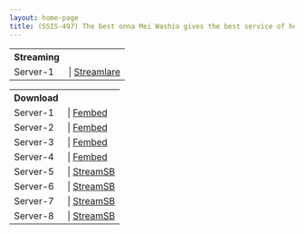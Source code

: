 ```yaml
---
layout: home-page
title: (SSIS-497) The best onna Mei Washio gives the best service of her life unforgettable one-day mistress contract for the rest of her life
---
```


<table><tbody>
<tr>
<th>Streaming</th>
</tr>
<tr>
<td>Server-1</td>
<td>| <a href="https://slwatch.co/v/j57gDmvv1yZz26Xb/ssis-497-ts" target="_blank">Streamlare</a></td>
</tr>
</tbody></table>

<table><tbody>
<tr>
<th>Download</th>
</tr>
<tr>
<td>Server-1</td>
<td>| <a href="https://watchjavnow.xyz/f/-kp0qup37zwz341" target="_blank">Fembed</a></td>
</tr>
<tr>
<td>Server-2</td>
<td>| <a href="https://javhdfree.icu/f/g3pgdu-7rrl2q1z" target="_blank">Fembed</a></td>
</tr>
<tr>
<td>Server-3</td>
<td>| <a href="https://cloudrls.com/f/1mxynfjed058j45" target="_blank">Fembed</a></td>
</tr>
<tr>
<td>Server-4</td>
<td>| <a href="https://smartshare.tv/f/j70y6cdrpnjz1ng" target="_blank">Fembed</a></td>
</tr>
<tr>
<td>Server-5</td>
<td>| <a href="https://javside.com/d/5fnn2jdb4c7q.html" target="_blank">StreamSB</a></td>
</tr>
<tr>
<td>Server-6</td>
<td>| <a href="https://sbspeed.com/d/kdkbzwoog6lx.html" target="_blank">StreamSB</a></td>
</tr>
<tr>
<td>Server-7</td>
<td>| <a href="https://sbspeed.com/d/jzpkf911tsk8.html" target="_blank">StreamSB</a></td>
</tr>
<tr>
<td>Server-8</td>
<td>| <a href="https://playerls.com/d/1ggose607tu9.html" target="_blank">StreamSB</a></td>
</tr>
</tbody></table>
